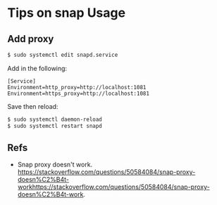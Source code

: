 # Tips on snap Usage

## Add proxy

```bash
$ sudo systemctl edit snapd.service
```

Add in the following:
```
[Service]
Environment=http_proxy=http://localhost:1081
Environment=https_proxy=http://localhost:1081
```

Save then reload:
```bash
$ sudo systemctl daemon-reload
$ sudo systemctl restart snapd
```

## Refs
- Snap proxy doesn't work. https://stackoverflow.com/questions/50584084/snap-proxy-doesn%C2%B4t-workhttps://stackoverflow.com/questions/50584084/snap-proxy-doesn%C2%B4t-work.
